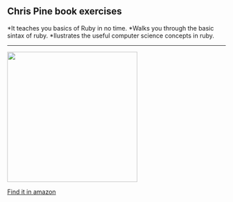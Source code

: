 
<h2>Chris Pine book exercises</h2>

*It teaches you basics of Ruby in no time. 
*Walks you through the basic sintax of ruby.
*Ilustrates the useful computer science concepts in ruby. 

<hr/>
<img src="https://imagery.pragprog.com/products/139/ltp2.jpg?1298589829" width="300" height="300">

[Find it in amazon](http://www.amazon.com/Learn-Program-Second-Facets-Ruby/dp/1934356360/ref=sr_1_1?ie=UTF8&qid=1416152427&sr=8-1&keywords=pine+ruby)


